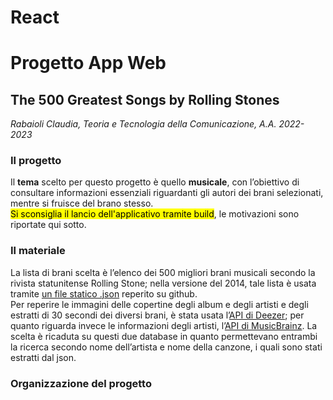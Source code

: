 # React
<h1>Progetto App Web</h1>
<h2>The 500 Greatest Songs by Rolling Stones</h2>
<i>Rabaioli Claudia, Teoria e Tecnologia della Comunicazione, A.A. 2022-2023</i>
<h3>Il progetto</h3>
<p>Il <strong>tema</strong> scelto per questo progetto è quello <strong>musicale</strong>, con l’obiettivo di consultare informazioni essenziali riguardanti gli autori dei brani selezionati, mentre si fruisce del brano stesso.<br><mark>Si sconsiglia il lancio dell'applicativo tramite build</mark>, le motivazioni sono riportate qui sotto.</p>
<h3>Il materiale</h3>
La lista di brani scelta è l’elenco dei 500 migliori brani musicali secondo la rivista statunitense Rolling Stone; nella versione del 2014, tale lista è usata tramite <a href="https://gist.github.com/keune/0de5c7fb669f7b682874">un file statico .json</a> reperito su github.<br>Per reperire le immagini delle copertine degli album e degli artisti e degli estratti di 30 secondi dei diversi brani, è stata usata l’<a href="https://developers.deezer.com/api">API di Deezer</a>; per quanto riguarda invece le informazioni degli artisti, l’<a href="https://musicbrainz.org/doc/MusicBrainz_API">API di MusicBrainz</a>. La scelta è ricaduta su questi due database in quanto permettevano entrambi la ricerca secondo nome dell’artista e nome della canzone, i quali sono stati estratti dal json.
<h3>Organizzazione del progetto</h3>
